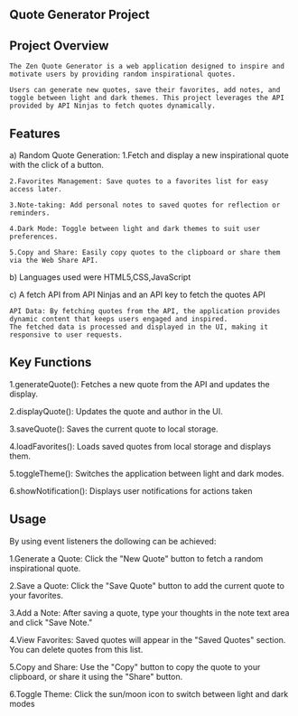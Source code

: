 ## Quote Generator Project
 
 ## Project Overview
    The Zen Quote Generator is a web application designed to inspire and motivate users by providing random inspirational quotes.
    
    Users can generate new quotes, save their favorites, add notes, and toggle between light and dark themes. This project leverages the API provided by API Ninjas to fetch quotes dynamically.

## Features

a) Random Quote Generation:
    1.Fetch and display a new inspirational quote with the click of a button.

    2.Favorites Management: Save quotes to a favorites list for easy access later.
    
    3.Note-taking: Add personal notes to saved quotes for reflection or reminders.

    4.Dark Mode: Toggle between light and dark themes to suit user preferences.

    5.Copy and Share: Easily copy quotes to the clipboard or share them via the Web Share API.

b) Languages used were HTML5,CSS,JavaScript

c) A fetch API from API Ninjas and an API key to fetch the quotes API

    API Data: By fetching quotes from the API, the application provides dynamic content that keeps users engaged and inspired. 
    The fetched data is processed and displayed in the UI, making it responsive to user requests.

## Key Functions
1.generateQuote(): Fetches a new quote from the API and updates the display.

2.displayQuote(): Updates the quote and author in the UI.

3.saveQuote(): Saves the current quote to local storage.

4.loadFavorites(): Loads saved quotes from local storage and displays them.

5.toggleTheme(): Switches the application between light and dark modes.

6.showNotification(): Displays user notifications for actions taken

## Usage
By using event listeners the dollowing can be achieved:

1.Generate a Quote: Click the "New Quote" button to fetch a random inspirational quote.

2.Save a Quote: Click the "Save Quote" button to add the current quote to your favorites.

3.Add a Note: After saving a quote, type your thoughts in the note text area and click "Save Note."

4.View Favorites: Saved quotes will appear in the "Saved Quotes" section. You can delete quotes from this list.

5.Copy and Share: Use the "Copy" button to copy the quote to your clipboard, or share it using the "Share" button.

6.Toggle Theme: Click the sun/moon icon to switch between light and dark modes

 